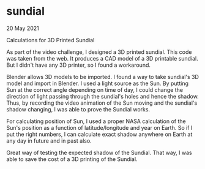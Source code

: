 # sundial

20 May 2021

Calculations for 3D Printed Sundial

As part of the video challenge, I designed a 3D printed sundial. This code was taken from the web. It produces a CAD model of a 3D printable sundial. But I didn't have any 3D printer, so I found a workaround.

Blender allows 3D models to be imported. I found a way to take sundial's 3D model and import in Blender. I used a light source as the Sun. By putting Sun at the correct angle depending on time of day, I could change the direction of light passing through the sundial's holes and hence the shadow. Thus, by recording the video animation of the Sun moving and the sundial's shadow changing, I was able to prove the Sundial works. 

For calculating position of Sun, I used a proper NASA calculation of the Sun's position as a function of latitude/longitude and year on Earth. So if I put the right numbers, I can calculate exact shadow anywhere on Earth at any day in future and in past also. 

Great way of testing the expected shadow of the Sundial. That way, I was able to save the cost of a 3D printing of the Sundial. 

